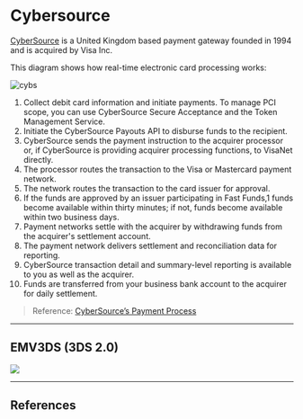 Cybersource
===========

[CyberSource](https://en.wikipedia.org/wiki/CyberSource) is a United Kingdom based payment gateway founded in 1994 and is acquired by Visa Inc. 

This diagram shows how real-time electronic card processing works:

![cybs](https://developer.cybersource.com/content/dam/new-documentation/transitional/en/dita-payouts/PayoutsTransactionFlow.jpg/_jcr_content/renditions/cq5dam.web.1280.1280.jpeg)

1. Collect debit card information and initiate payments. To manage PCI scope, you can use CyberSource Secure Acceptance and the Token Management Service.
2. Initiate the CyberSource Payouts API to disburse funds to the recipient.
3. CyberSource sends the payment instruction to the acquirer processor or, if CyberSource is providing acquirer processing functions, to VisaNet directly.
4. The processor routes the transaction to the Visa or Mastercard payment network.
5. The network routes the transaction to the card issuer for approval.
6. If the funds are approved by an issuer participating in Fast Funds,1 funds become available within thirty minutes; if not, funds become available within two business days.
7. Payment networks settle with the acquirer by withdrawing funds from the acquirer's settlement account.
9. The payment network delivers settlement and reconciliation data for reporting.
9. CyberSource transaction detail and summary-level reporting is available to you as well as the acquirer.
10. Funds are transferred from your business bank account to the acquirer for daily settlement.

> Reference: [CyberSource’s Payment Process](https://developer.cybersource.com/docs/cybs/en-us/payouts/developer/all/rest/payouts/HowItWorks.html)

---

## EMV3DS (3DS 2.0)

![](http://www.plantuml.com/plantuml/proxy?src=https://raw.githubusercontent.com/yidas/web-service-architectures/master/payment/cybersource/payer-authentication-emv3ds.plantuml)


---

## References
